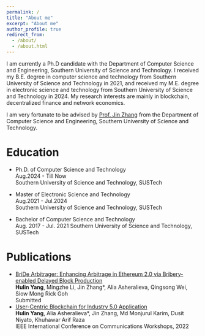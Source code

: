 ```yaml
---
permalink: /
title: "About me"
excerpt: "About me"
author_profile: true
redirect_from: 
  - /about/
  - /about.html
---
```


I am currently a Ph.D candidate with the Department of Computer Science and Engineering, Southern University of Science and Technology. I received my B.E. degree in computer science and technology from Southern University of Science and Technology in 2021, and received my M.E. degree in electronic science and technology from Southern University of Science and Technology in 2024. My research interests are mainly in blockchain, decentralized finance and network economics.

I am very fortunate to be advised by [Prof. Jin Zhang](https://jinzhang-sustech.github.io/) from the Department of Computer Science and Engineering, Southern University of Science and Technology.


Education
======
- Ph.D. of Computer Science and Technology  
  Aug.2024 - Till Now  
  Southern University of Science and Technology, SUSTech  

- Master of Electronic Science and Technology  
  Aug.2021 - Jul.2024  
  Southern University of Science and Technology, SUSTech  

- Bachelor of Computer Science and Technology  
  Aug. 2017 - Jul. 2021 
  Southern University of Science and Technology, SUSTech

Publications
======
- [BriDe Arbitrager: Enhancing Arbitrage in Ethereum 2.0 via Bribery-enabled Delayed Block Production](https://arxiv.org/abs/2407.08537)  
  **Hulin Yang**, Mingzhe Li, Jin Zhang*, Alia Asheralieva, Qingsong Wei, Siow Mong Rick Goh  
  Submitted
- [User-Centric Blockchain for Industry 5.0 Application](https://ieeexplore.ieee.org/document/9814562)  
  **Hulin Yang**, Alia Asheralieva*, Jin Zhang, Md Monjurul Karim, Dusit Niyato, Khuhawar Arif Raza  
   IEEE International Conference on Communications Workshops, 2022

